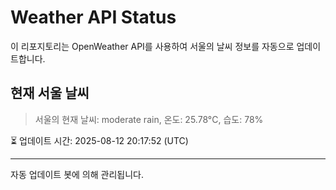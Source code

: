 
# Weather API Status

이 리포지토리는 OpenWeather API를 사용하여 서울의 날씨 정보를 자동으로 업데이트합니다.

## 현재 서울 날씨
> 서울의 현재 날씨: moderate rain, 온도: 25.78°C, 습도: 78%

⏳ 업데이트 시간: 2025-08-12 20:17:52 (UTC)

---
자동 업데이트 봇에 의해 관리됩니다.
